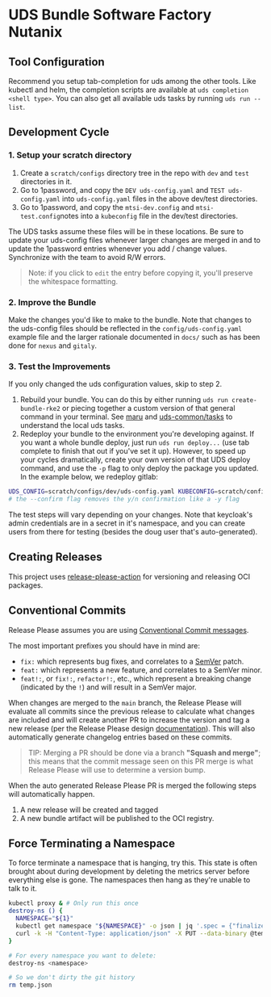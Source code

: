 # UDS Bundle Software Factory Nutanix

## Tool Configuration

Recommend you setup tab-completion for uds among the other tools. Like kubectl and helm, the completion scripts are available at `uds completion <shell type>`. You can also get all available uds tasks by running `uds run --list`.

## Development Cycle

### 1. Setup your scratch directory

1. Create a `scratch/configs` directory tree in the repo with `dev` and `test` directories in it.
2. Go to 1password, and copy the `DEV uds-config.yaml` and `TEST uds-config.yaml` into `uds-config.yaml` files in the above dev/test directories.
3. Go to 1password, and copy the `mtsi-dev.config` and `mtsi-test.config`notes into a `kubeconfig` file in the dev/test directories.

The UDS tasks assume these files will be in these locations. Be sure to update your uds-config files whenever larger changes are merged in and to update the 1password entries whenever you add / change values. Synchronize with the team to avoid R/W errors.

> Note: if you click to `edit` the entry before copying it, you'll preserve the whitespace formatting.

### 2. Improve the Bundle

Make the changes you'd like to make to the bundle. Note that changes to the uds-config files should be reflected in the `config/uds-config.yaml` example file and the larger rationale documented in `docs/` such as has been done for `nexus` and `gitaly`.

### 3. Test the Improvements

If you only changed the uds configuration values, skip to step 2.

1. Rebuild your bundle. You can do this by either running `uds run create-bundle-rke2` or piecing together a custom version of that general command in your terminal. See [maru](https://github.com/defenseunicorns/maru-runner) and [uds-common/tasks](https://github.com/defenseunicorns/uds-common/tree/main/tasks) to understand the local uds tasks.
2. Redeploy your bundle to the environment you're developing against. If you want a whole bundle deploy, just run `uds run deploy...` (use tab complete to finish that out if you've set it up). However, to speed up your cycles dramatically, create your own version of that UDS deploy command, and use the `-p` flag to only deploy the package you updated. In the example below, we redeploy gitlab:

```bash
UDS_CONFIG=scratch/configs/dev/uds-config.yaml KUBECONFIG=scratch/configs/dev/kubeconfig uds deploy build/uds-bundle-software-factory-nutanix-rke2-amd64-0.4.2.tar.zst -p gitlab --confirm
# the --confirm flag removes the y/n confirmation like a -y flag
```

The test steps will vary depending on your changes. Note that keycloak's admin credentials are in a secret in it's namespace, and you can create users from there for testing (besides the doug user that's auto-generated).

## Creating Releases

This project uses [release-please-action](https://github.com/google-github-actions/release-please-action) for versioning and releasing OCI packages.

## Conventional Commits

Release Please assumes you are using [Conventional Commit messages](https://www.conventionalcommits.org/).

The most important prefixes you should have in mind are:

- `fix:` which represents bug fixes, and correlates to a [SemVer](https://semver.org/)
  patch.
- `feat:` which represents a new feature, and correlates to a SemVer minor.
- `feat!:`,  or `fix!:`, `refactor!:`, etc., which represent a breaking change
  (indicated by the `!`) and will result in a SemVer major.

When changes are merged to the `main` branch, the Release Please will evaluate all commits since the previous release to calculate what changes are included and will create another PR to increase the version and tag a new release (per the Release Please design [documentation](https://github.com/googleapis/release-please/blob/main/docs/design.md#lifecycle-of-a-release)). This will also automatically generate changelog entries based on these commits.

> TIP: Merging a PR should be done via a branch **"Squash and merge"**; this means that the commit message seen on this PR merge is what Release Please will use to determine a version bump.

When the auto generated Release Please PR is merged the following steps will automatically happen.
1) A new release will be created and tagged
1) A new bundle artifact will be published to the OCI registry.

## Force Terminating a Namespace

To force terminate a namespace that is hanging, try this. This state is often brought about during development by deleting the metrics
server before everything else is gone. The namespaces then hang as they're unable to talk to it.

```bash
kubectl proxy & # Only run this once
destroy-ns () {
  NAMESPACE="${1}"
  kubectl get namespace "${NAMESPACE}" -o json | jq '.spec = {"finalizers":[]}' > temp.json
  curl -k -H "Content-Type: application/json" -X PUT --data-binary @temp.json 127.0.0.1:8001/api/v1/namespaces/$NAMESPACE/finalize
}

# For every namespace you want to delete:
destroy-ns <namespace>

# So we don't dirty the git history
rm temp.json
```
